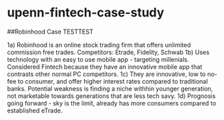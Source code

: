 # upenn-fintech-case-study
##Robinhood Case TESTTEST

1a) Robinhood is an online stock trading firm that offers unlimited commission free trades. Competitors: Etrade, Fidelity, Schwab
1b) Uses technology with an easy to use mobile app - targeting millenials. Considered Fintech because they have an innovative mobile app that contrasts other normal PC competitors.
1c) They are innovative, low to no-fee to consumer, and offer higher interest rates compared to traditional banks. Potential weakness is finding a niche withhin younger generation, not marketable towards generations that are less tech savy.
1d) Prognosis going forward - sky is the limit, already has more consumers compared to established eTrade.
